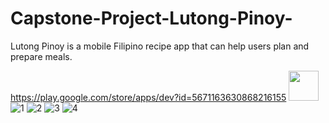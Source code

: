 # Capstone-Project-Lutong-Pinoy-
Lutong Pinoy is a mobile Filipino recipe app that can help users plan and prepare meals.

https://play.google.com/store/apps/dev?id=5671163630868216155
<img src="https://user-images.githubusercontent.com/77614961/211271019-3d19a6d0-4def-4ee8-89c0-0f5e7677efd0.png" width="48">
![1](https://user-images.githubusercontent.com/77614961/211271019-3d19a6d0-4def-4ee8-89c0-0f5e7677efd0.png)
![2](https://user-images.githubusercontent.com/77614961/211271040-9c26660f-266f-4dfa-b869-ac36ca1ca0a1.png)
![3](https://user-images.githubusercontent.com/77614961/211271051-6f2b28d7-8c44-485e-9578-e901051e323e.png)
![4](https://user-images.githubusercontent.com/77614961/211271060-924acd20-d7df-4a2c-bf0b-3930f4f94e5b.png)
